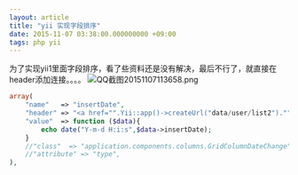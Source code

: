 ```yaml
---
layout: article
title: "yii 实现字段排序"
date: 2015-11-07 03:38:00.000000000 +09:00
tags: php yii
---
```


为了实现yii1里面字段排序，看了些资料还是没有解决，最后不行了，就直接在header添加连接。。。。
![QQ截图20151107113658.png](https://shuibo.me/assets/images/201511/KQQmDjE7ebJwM26Z1WrbGUXswytUDrkO.png "QQ截图20151107113658.png")

``` php
array(
    "name"   => "insertDate",
    "header" => "<a href="".Yii::app()->createUrl("data/user/list2")."">注册时间</a>",
    "value"  => function ($data){
        echo date("Y-m-d H:i:s",$data->insertDate);
    }
    //"class"  => "application.components.columns.GridColumnDateChange",
    //"attribute" => "type",
),
```
